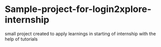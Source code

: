 # Sample-project-for-login2xplore-internship
small project created to apply learnings in starting of internship with the help of tutorials
